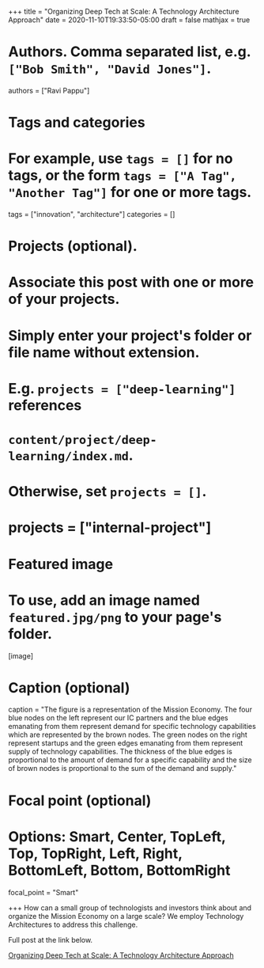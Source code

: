 +++
title = "Organizing Deep Tech at Scale: A Technology Architecture Approach"
date = 2020-11-10T19:33:50-05:00
draft = false
mathjax = true

# Authors. Comma separated list, e.g. `["Bob Smith", "David Jones"]`.
authors = ["Ravi Pappu"]

# Tags and categories
# For example, use `tags = []` for no tags, or the form `tags = ["A Tag", "Another Tag"]` for one or more tags.
tags = ["innovation", "architecture"]
categories = []

# Projects (optional).
#   Associate this post with one or more of your projects.
#   Simply enter your project's folder or file name without extension.
#   E.g. `projects = ["deep-learning"]` references
#   `content/project/deep-learning/index.md`.
#   Otherwise, set `projects = []`.
# projects = ["internal-project"]

# Featured image
# To use, add an image named `featured.jpg/png` to your page's folder.
[image]
  # Caption (optional)
  caption = "The figure is a representation of the Mission Economy. The four blue nodes on the left represent our IC partners and the blue edges emanating from them represent demand for specific technology capabilities which are represented by the brown nodes. The green nodes on the right represent startups and the green edges emanating from them represent supply of technology capabilities. The thickness of the blue edges is proportional to the amount of demand for a specific capability and the size of brown nodes is proportional to the sum of the demand and supply."

  # Focal point (optional)
  # Options: Smart, Center, TopLeft, Top, TopRight, Left, Right, BottomLeft, Bottom, BottomRight
  focal_point = "Smart"

+++
How can a small group of technologists and investors think about and organize the Mission Economy on a large scale? We employ Technology Architectures to address this challenge.

Full post at the link below.

[Organizing Deep Tech at Scale: A Technology Architecture Approach](https://www.iqt.org/library/organizing-deep-tech-at-scale-a-technology-architecture-approach)


